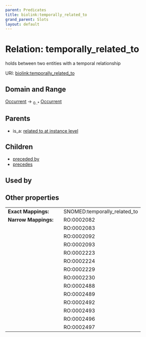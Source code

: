 ```yaml
---
parent: Predicates
title: biolink:temporally_related_to
grand_parent: Slots
layout: default
---
```


# Relation: temporally_related_to


holds between two entities with a temporal relationship

URI: [biolink:temporally_related_to](https://w3id.org/biolink/temporally_related_to)

## Domain and Range

[Occurrent](Occurrent.md) ->  <sub>0..\*</sub> [Occurrent](Occurrent.md)

## Parents

 *  is_a: [related to at instance level](related_to_at_instance_level.md)

## Children

 *  [preceded by](preceded_by.md)
 *  [precedes](precedes.md)

## Used by


## Other properties

|  |  |  |
| --- | --- | --- |
| **Exact Mappings:** | | SNOMED:temporally_related_to |
| **Narrow Mappings:** | | RO:0002082 |
|  | | RO:0002083 |
|  | | RO:0002092 |
|  | | RO:0002093 |
|  | | RO:0002223 |
|  | | RO:0002224 |
|  | | RO:0002229 |
|  | | RO:0002230 |
|  | | RO:0002488 |
|  | | RO:0002489 |
|  | | RO:0002492 |
|  | | RO:0002493 |
|  | | RO:0002496 |
|  | | RO:0002497 |

